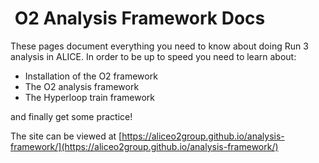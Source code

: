 # <i class="fa fa-home fa-fw" aria-hidden="true"></i>&nbsp;O2 Analysis Framework Docs

These pages document everything you need to know about doing Run 3 analysis in ALICE. In order to be up to speed you need to learn about:
* Installation of the O2 framework
* The O2 analysis framework
* The Hyperloop train framework

and finally get some practice!

The site can be viewed at [https://aliceo2group.github.io/analysis-framework/](https://aliceo2group.github.io/analysis-framework/)
